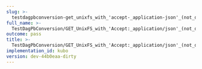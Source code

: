 ```yaml
---
slug: >-
  testdagpbconversion-get_unixfs_with_'accept-_application-json'_(not_dag-json)_is_no-op_(no_conversion)-header_content-type#02
full_name: >-
  TestDagPbConversion/GET_UnixFS_with_'Accept:_application/json'_(not_dag-json)_is_no-op_(no_conversion)/Header_Content-Type#02
outcome: pass
title: >-
  TestDagPbConversion/GET_UnixFS_with_'Accept:_application/json'_(not_dag-json)_is_no-op_(no_conversion)/Header_Content-Type#02
implementation_id: kubo
version: dev-44b0eaa-dirty
---
```


